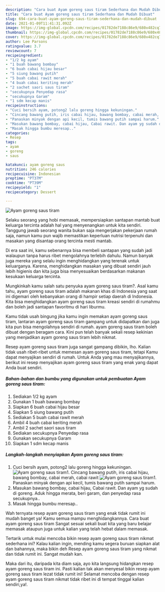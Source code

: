 ```yaml
---
description: "Cara buat Ayam goreng saus tiram Sederhana dan Mudah Dibuat"
title: "Cara buat Ayam goreng saus tiram Sederhana dan Mudah Dibuat"
slug: 694-cara-buat-ayam-goreng-saus-tiram-sederhana-dan-mudah-dibuat
date: 2021-01-09T11:41:31.092Z
image: https://img-global.cpcdn.com/recipes/01782de7188c86e9/680x482cq70/ayam-goreng-saus-tiram-foto-resep-utama.jpg
thumbnail: https://img-global.cpcdn.com/recipes/01782de7188c86e9/680x482cq70/ayam-goreng-saus-tiram-foto-resep-utama.jpg
cover: https://img-global.cpcdn.com/recipes/01782de7188c86e9/680x482cq70/ayam-goreng-saus-tiram-foto-resep-utama.jpg
author: Lee Parsons
ratingvalue: 3.7
reviewcount: 7
recipeingredient:
- "1/2 kg ayam"
- "1 buah bawang bombay"
- "6 buah cabai hijau besar"
- "5 siung bawang putih"
- "5 buah cabai rawit merah"
- "4 buah cabai keriting merah"
- "2 sachet saori saus tiram"
- "secukupnya Penyedap rasa"
- "secukupnya Garam"
- "1 sdm kecap manis"
recipeinstructions:
- "Cuci bersih ayam, potong2 lalu goreng hingga kekuningan."
- "Cincang bawang putih, iris cabai hijau, bawang bombay, cabai merah, cabai rawit"
- "Panaskan minyak dengan api kecil, tumis bawang putih sampai harum."
- "Masukan bawang bombay, cabai hijau, Cabai rawit. Dan ayam yg sudah di goreng. Aduk hingga merata, beri garam, dan penyedap rasa secukupnya.."
- "Masak hingga bumbu meresap.."
categories:
- Resep
tags:
- ayam
- goreng
- saus

katakunci: ayam goreng saus 
nutrition: 246 calories
recipecuisine: Indonesian
preptime: "PT37M"
cooktime: "PT39M"
recipeyield: "1"
recipecategory: Dessert

---
```



![Ayam goreng saus tiram](https://img-global.cpcdn.com/recipes/01782de7188c86e9/680x482cq70/ayam-goreng-saus-tiram-foto-resep-utama.jpg)

Selaku seorang yang hobi memasak, mempersiapkan santapan mantab buat keluarga tercinta adalah hal yang menyenangkan untuk kita sendiri. Tanggung jawab seorang  wanita bukan saja mengerjakan pekerjaan rumah saja, namun kamu pun wajib memastikan keperluan nutrisi terpenuhi dan masakan yang disantap orang tercinta mesti mantab.

Di era  saat ini, kamu sebenarnya bisa membeli santapan yang sudah jadi walaupun tanpa harus ribet mengolahnya terlebih dahulu. Namun banyak juga mereka yang selalu ingin menghidangkan yang terenak untuk keluarganya. Karena, menghidangkan masakan yang dibuat sendiri jauh lebih higienis dan kita juga bisa menyesuaikan berdasarkan makanan kesukaan keluarga tercinta. 



Mungkinkah kamu salah satu penyuka ayam goreng saus tiram?. Asal kamu tahu, ayam goreng saus tiram adalah makanan khas di Indonesia yang saat ini digemari oleh kebanyakan orang di hampir setiap daerah di Indonesia. Kita bisa menghidangkan ayam goreng saus tiram kreasi sendiri di rumahmu dan boleh jadi santapan favoritmu di hari liburmu.

Kamu tidak usah bingung jika kamu ingin memakan ayam goreng saus tiram, lantaran ayam goreng saus tiram gampang untuk didapatkan dan juga kita pun bisa mengolahnya sendiri di rumah. ayam goreng saus tiram boleh dibuat dengan beragam cara. Kini pun telah banyak sekali resep kekinian yang menjadikan ayam goreng saus tiram lebih nikmat.

Resep ayam goreng saus tiram juga sangat gampang dibikin, lho. Kalian tidak usah ribet-ribet untuk memesan ayam goreng saus tiram, tetapi Kamu dapat menyajikan sendiri di rumah. Untuk Anda yang mau menyajikannya, berikut ini resep menyajikan ayam goreng saus tiram yang enak yang dapat Anda buat sendiri.

<!--inarticleads1-->

##### Bahan-bahan dan bumbu yang digunakan untuk pembuatan Ayam goreng saus tiram:

1. Sediakan 1/2 kg ayam
1. Gunakan 1 buah bawang bombay
1. Siapkan 6 buah cabai hijau besar
1. Siapkan 5 siung bawang putih
1. Sediakan 5 buah cabai rawit merah
1. Ambil 4 buah cabai keriting merah
1. Ambil 2 sachet saori saus tiram
1. Sediakan secukupnya Penyedap rasa
1. Gunakan secukupnya Garam
1. Siapkan 1 sdm kecap manis




<!--inarticleads2-->

##### Langkah-langkah menyiapkan Ayam goreng saus tiram:

1. Cuci bersih ayam, potong2 lalu goreng hingga kekuningan.
<img src="https://img-global.cpcdn.com/steps/ac14d96de9022419/160x128cq70/ayam-goreng-saus-tiram-langkah-memasak-1-foto.jpg" alt="Ayam goreng saus tiram">1. Cincang bawang putih, iris cabai hijau, bawang bombay, cabai merah, cabai rawit
<img src="https://img-global.cpcdn.com/steps/51cef97b3a8a46d2/160x128cq70/ayam-goreng-saus-tiram-langkah-memasak-2-foto.jpg" alt="Ayam goreng saus tiram">1. Panaskan minyak dengan api kecil, tumis bawang putih sampai harum.
1. Masukan bawang bombay, cabai hijau, Cabai rawit. Dan ayam yg sudah di goreng. Aduk hingga merata, beri garam, dan penyedap rasa secukupnya..
1. Masak hingga bumbu meresap..




Wah ternyata resep ayam goreng saus tiram yang enak tidak rumit ini mudah banget ya! Kamu semua mampu menghidangkannya. Cara buat ayam goreng saus tiram Sangat sesuai sekali buat kita yang baru belajar memasak ataupun juga untuk kalian yang telah hebat dalam memasak.

Tertarik untuk mulai mencoba bikin resep ayam goreng saus tiram nikmat sederhana ini? Kalau kalian ingin, mending kamu segera buruan siapkan alat dan bahannya, maka bikin deh Resep ayam goreng saus tiram yang nikmat dan tidak rumit ini. Sangat mudah kan. 

Maka dari itu, daripada kita diam saja, ayo kita langsung hidangkan resep ayam goreng saus tiram ini. Pasti kalian tak akan menyesal bikin resep ayam goreng saus tiram lezat tidak rumit ini! Selamat mencoba dengan resep ayam goreng saus tiram nikmat tidak ribet ini di tempat tinggal kalian sendiri,ya!.

